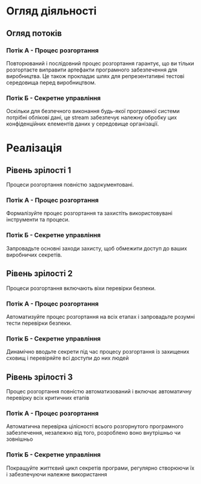 # Огляд діяльності

## Огляд потоків

### Потік А - Процес розгортання
Повторюваний і послідовний процес розгортання гарантує, що ви тільки розгортаєте
виправити артефакти програмного забезпечення для виробництва. Це також прокладає шлях для
репрезентативні тестові середовища перед виробництвом.

### Потік Б - Секретне управління
Оскільки для безпечного виконання будь-якої програмної системи потрібні облікові дані, це
stream забезпечує належну обробку цих конфіденційних елементів даних у
середовище організації.

# Реалізація

## Рівень зрілості 1
Процеси розгортання повністю задокументовані.

### Потік А - Процес розгортання
Формалізуйте процес розгортання та захистiть використовувані інструменти та процеси.

### Потік Б - Секретне управління
Запровадьте основні заходи захисту, щоб обмежити доступ до ваших виробничих секретів.

## Рівень зрілості 2
Процеси розгортання включають віхи перевірки безпеки.

### Потік А - Процес розгортання
Автоматизуйте процес розгортання на всіх етапах і запровадьте розумні тести перевірки безпеки.

### Потік Б - Секретне управління
Динамічно вводьте секрети під час процесу розгортання із захищених сховищ і перевіряйте всі доступи до них людей

## Рівень зрілості 3
Процес розгортання повністю автоматизований і включає автоматичну перевірку всіх критичних етапів

### Потік А - Процес розгортання
Автоматична перевірка цілісності всього розгорнутого програмного забезпечення, незалежно від того, розроблено воно внутрішньо чи зовнішньо

### Потік Б - Секретне управління
Покращуйте життєвий цикл секретів програми, регулярно створюючи їх і забезпечуючи належне використання
